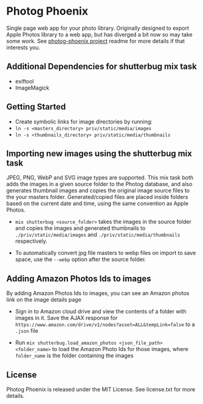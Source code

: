 # Photog Phoenix

Single page web app for your photo library. Originally designed to export Apple Photos library to a web app, but has diverged a bit now so may take some work. See [photog-phoenix project](https://github.com/allen-garvey/photog-phoenix) readme for more details if that interests you.

## Additional Dependencies for shutterbug mix task

* exiftool 
* ImageMagick

## Getting Started

* Create symbolic links for image directories by running:
* `ln -s <masters_directory> priv/static/media/images`
* `ln -s <thumbnails_directory> priv/static/media/thumbnails`

## Importing new images using the shutterbug mix task

JPEG, PNG, WebP and SVG image types are supported. This mix task both adds the images in a given source folder to the Photog database, and also generates thumbnail images and copies the original image source files to the your masters folder. Generated/copied files are placed inside folders based on the current date and time, using the same convention as Apple Photos.

* `mix shutterbug <source_folder>` takes the images in the source folder and copies the images and generated thumbnails to `./priv/static/media/images` and `./priv/static/media/thumbnails` respectively.

* To automatically convert jpg file masters to webp files on import to save space, use the `--webp` option after the source folder.

## Adding Amazon Photos Ids to images

By adding Amazon Photos Ids to images, you can see an Amazon photos link on the image details page

* Sign in to Amazon cloud drive and view the contents of a folder with images in it. Save the AJAX response for `https://www.amazon.com/drive/v1/nodes?asset=ALL&tempLink=false` to a `.json` file

* Run `mix shutterbug.load_amazon_photos <json_file_path> <folder_name>` to load the Amazon Photo Ids for those images, where `folder_name` is the folder containing the images


## License

Photog Phoenix is released under the MIT License. See license.txt for more details.